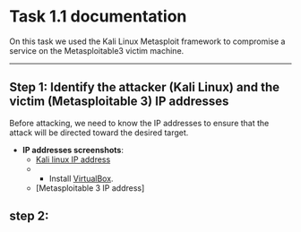 # Task 1.1 documentation

On this task we used the Kali Linux Metasploit framework to compromise a service on the Metasploitable3 victim machine.

---
## Step 1: Identify the attacker (Kali Linux) and the victim (Metasploitable 3) IP addresses
Before attacking, we need to know the IP addresses to ensure that the attack will be directed toward the desired target.
- **IP addresses screenshots**:
  - [Kali linux IP address](./Task_1_1_Screenshots/Step_1_Kali_IP.png)
  - - Install [VirtualBox](https://www.virtualbox.org/wiki/Downloads).
  - [Metasploitable 3 IP address]
## step 2: 
